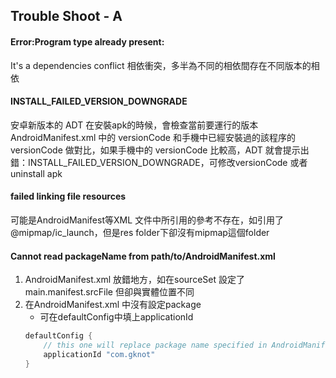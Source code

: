 
## Trouble Shoot - A

#### Error:Program type already present:
It's a dependencies conflict 相依衝突，多半為不同的相依間存在不同版本的相依

#### INSTALL_FAILED_VERSION_DOWNGRADE
安卓新版本的 ADT 在安裝apk的時候，會檢查當前要運行的版本 AndroidManifest.xml 中的 versionCode 和手機中已經安裝過的該程序的 versionCode 做對比，如果手機中的 versionCode 比較高，ADT 就會提示出錯：INSTALL_FAILED_VERSION_DOWNGRADE，可修改versionCode 或者uninstall apk

#### failed linking file resources
可能是AndroidManifest等XML 文件中所引用的參考不存在，如引用了@mipmap/ic_launch，但是res folder下卻沒有mipmap這個folder

#### Cannot read packageName from path/to/AndroidManifest.xml
1. AndroidManifest.xml 放錯地方，如在sourceSet 設定了 main.manifest.srcFile 但卻與實體位置不同
2. 在AndroidManifest.xml 中沒有設定package
	- 可在defaultConfig中填上applicationId
	```groovy
	defaultConfig {  
		// this one will replace package name specified in AndroidManifest.xml  
		applicationId "com.gknot"  
	}
	```
<!--stackedit_data:
eyJoaXN0b3J5IjpbLTE0MzE4NTMxMDZdfQ==
-->
